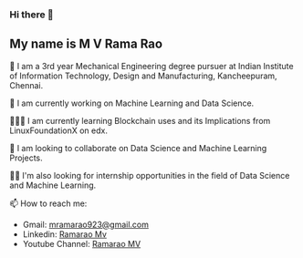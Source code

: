 ### Hi there 👋  
## My name is M V Rama Rao

📖 I am a 3rd year Mechanical Engineering degree pursuer at Indian Institute of Information Technology, Design and Manufacturing, Kancheepuram, Chennai.

🤖 I am currently working on Machine Learning and Data Science.

🧑🏼‍💻 I am currently learning Blockchain uses and its Implications from LinuxFoundationX on edx.

👯 I am looking to collaborate on Data Science and Machine Learning Projects.

🕵🏻 I'm also looking for internship opportunities in the field of Data Science and Machine Learning.

📫 How to reach me:
- Gmail: mramarao923@gmail.com
- Linkedin: [Ramarao Mv](https://www.linkedin.com/in/ramarao-mv-44b100171/)
- Youtube Channel: [Ramarao MV](https://www.youtube.com/c/AIJRVAE/)
<!--
**mvram123/mvram123** is a ✨ _special_ ✨ repository because its `README.md` (this file) appears on your GitHub profile.

🔭 I’m currently working on 

- 👯 I’m looking to collaborate on ...
- 🤔 I’m looking for help with ...
- 💬 Ask me about ...
- 📫 How to reach me: ...
- 😄 Pronouns: ...
- ⚡ Fun fact: ...
-->
